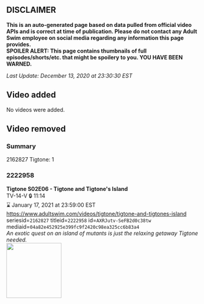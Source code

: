 ## DISCLAIMER
**This is an auto-generated page based on data pulled from official video APIs and is correct at time of publication. Please do not contact any Adult Swim employee on social media regarding any information this page provides.**  
**SPOILER ALERT: This page contains thumbnails of full episodes/shorts/etc. that might be spoilery to you. YOU HAVE BEEN WARNED.**  

_Last Update: December 13, 2020 at 23:30:30 EST_
## Video added
No videos were added.  
## Video removed
### Summary
2162827 Tigtone: 1  
### 2222958
**Tigtone S02E06 - Tigtone and Tigtone's Island**  
TV-14-V 🔒 11:14  
⌛ January 17, 2021 at 23:59:00 EST  
https://www.adultswim.com/videos/tigtone/tigtone-and-tigtones-island  
seriesid=`2162827` titleid=`2222958` id=`AXRJutv-SeFB2d0c38tw` mediaid=`04a82e452925e399fc9f2420c98ea325cc6b83a4`  
_An exotic quest on an island of mutants is just the relaxing getaway Tigtone needed._  
<a href="https://media.cdn.adultswim.com/uploads/20200901/thumbnails/2_2091853152-Tigtone_205_dup-20200717.jpg"><img src="https://media.cdn.adultswim.com/uploads/20200901/thumbnails/2_2091853152-Tigtone_205_dup-20200717.jpg" height="144px" /></a>
